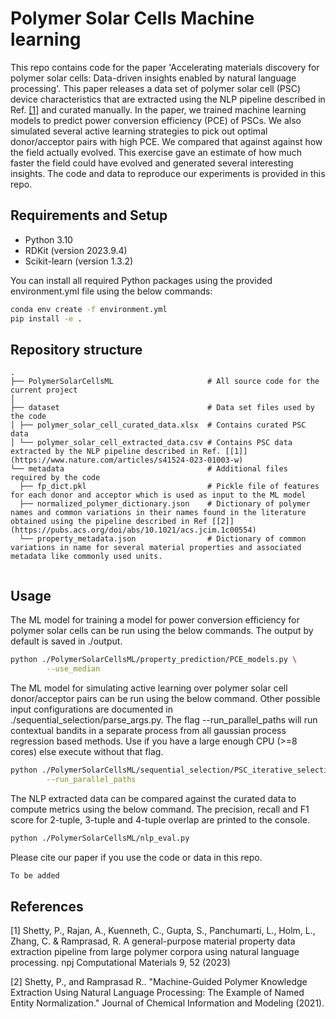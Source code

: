 # Polymer Solar Cells Machine learning

This repo contains code for the paper 'Accelerating materials discovery for polymer solar cells: Data-driven insights enabled by natural language processing'. This paper releases a data set of polymer solar cell (PSC) device characteristics that are extracted using the NLP pipeline described in Ref. [[1]](https://www.nature.com/articles/s41524-023-01003-w) and curated manually. In the paper, we trained machine learning models to predict power conversion efficiency (PCE) of PSCs. We also simulated several active learning strategies to pick out optimal donor/acceptor pairs with high PCE. We compared that against against how the field actually evolved. This exercise gave an estimate of how much faster the field could have evolved and generated several interesting insights. The code and data to reproduce our experiments is provided in this repo.

## Requirements and Setup

- Python 3.10
- RDKit (version 2023.9.4)
- Scikit-learn (version 1.3.2)

You can install all required Python packages using the provided environment.yml file using the below commands:
```bash
conda env create -f environment.yml
pip install -e .
```

## Repository structure
```
.
├── PolymerSolarCellsML                     # All source code for the current project
│ 
├── dataset                                 # Data set files used by the code
│ ├── polymer_solar_cell_curated_data.xlsx  # Contains curated PSC data
│ └── polymer_solar_cell_extracted_data.csv # Contains PSC data extracted by the NLP pipeline described in Ref. [[1]](https://www.nature.com/articles/s41524-023-01003-w)
└── metadata                                # Additional files required by the code
  ├── fp_dict.pkl                           # Pickle file of features for each donor and acceptor which is used as input to the ML model
  ├── normalized_polymer_dictionary.json    # Dictionary of polymer names and common variations in their names found in the literature obtained using the pipeline described in Ref [[2]](https://pubs.acs.org/doi/abs/10.1021/acs.jcim.1c00554)
  └── property_metadata.json                # Dictionary of common variations in name for several material properties and associated metadata like commonly used units.
  
 ```

## Usage

The ML model for training a model for power conversion efficiency for polymer solar cells can be run using the below commands. The output by default is saved in ./output.

```bash
python ./PolymerSolarCellsML/property_prediction/PCE_models.py \
        --use_median
```

The ML model for simulating active learning over polymer solar cell donor/acceptor pairs can be run using the below command. Other possible input configurations are documented in ./sequential_selection/parse_args.py. The flag --run_parallel_paths will run contextual bandits in a separate process from all gaussian process regression based methods. Use if you have a large enough CPU (>=8 cores) else execute without that flag.

```bash
python ./PolymerSolarCellsML/sequential_selection/PSC_iterative_selection.py \
        --run_parallel_paths
```

The NLP extracted data can be compared against the curated data to compute metrics using the below command. The precision, recall and F1 score for 2-tuple, 3-tuple and 4-tuple overlap are printed to the console.

```bash
python ./PolymerSolarCellsML/nlp_eval.py
```

Please cite our paper if you use the code or data in this repo.

```latex
To be added
```

## References

[1] Shetty, P., Rajan, A., Kuenneth, C., Gupta, S., Panchumarti, L., Holm, L., Zhang, C. & Ramprasad, R.  A general-purpose material property data extraction pipeline from large polymer corpora using natural language processing. npj Computational Materials 9, 52 (2023) 

[2] Shetty, P., and Ramprasad R.. "Machine-Guided Polymer Knowledge Extraction Using Natural Language Processing: The Example of Named Entity Normalization." Journal of Chemical Information and Modeling (2021).
 
